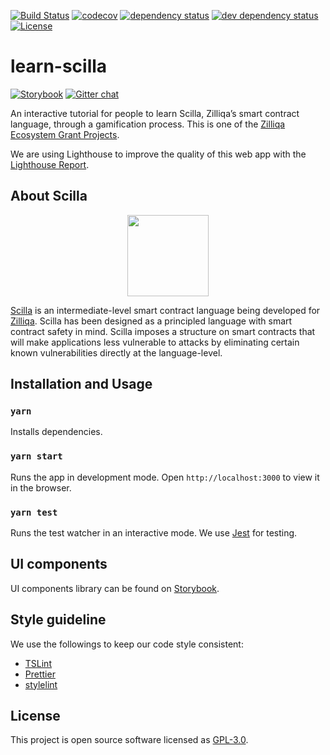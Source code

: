 [![Build Status][travis-svg]][travis-url] [![codecov][codecov-svg]][codecov-url] [![dependency status][deps-svg]][deps-url] [![dev dependency status][dev-deps-svg]][dev-deps-url] [![License][license-svg]][license-url]

# learn-scilla 
[![Storybook][storybook-svg]][storybook-url] [![Gitter chat][gitter-svg]][gitter-url]

An interactive tutorial for people to learn Scilla, Zilliqa’s smart contract language, through a gamification process. This is one of the [Zilliqa Ecosystem Grant Projects](https://blog.zilliqa.com/announcing-the-second-wave-of-zilliqa-ecosystem-grant-awardees-6e03edadcc0d). 

We are using Lighthouse to improve the quality of this web app with the [Lighthouse Report](https://lighthouse-dot-webdotdevsite.appspot.com/lh/html?url=https://learn-scilla.firebaseapp.com). 

## About Scilla

<p align="center"><img src="https://scilla.readthedocs.io/en/latest/_images/scilla-logo-color-transparent.png" align="center" width="130px" height="130px"/></p>

[Scilla](https://scilla-lang.org/) is an intermediate-level smart contract language being developed for [Zilliqa](https://zilliqa.com/). Scilla has been designed as a principled language with smart contract safety in mind. Scilla imposes a structure on smart contracts that will make applications less vulnerable to attacks by eliminating certain known vulnerabilities directly at the language-level.

## Installation and Usage

### `yarn`

Installs dependencies.

### `yarn start`

Runs the app in development mode.
Open `http://localhost:3000` to view it in the browser.

### `yarn test`

Runs the test watcher in an interactive mode.
We use [Jest](https://jestjs.io/) for testing.

## UI components

UI components library can be found on [Storybook](https://noelyoo.github.io/learn-scilla).

## Style guideline

We use the followings to keep our code style consistent:
* [TSLint](https://palantir.github.io/tslint/)
* [Prettier](https://prettier.io/)
* [stylelint](https://stylelint.io/)

## License

This project is open source software licensed as [GPL-3.0](https://github.com/noelyoo/learn-scilla/blob/develop/LICENSE).

[travis-svg]: https://travis-ci.com/noelyoo/learn-scilla.svg?branch=master
[travis-url]: https://travis-ci.com/noelyoo/learn-scilla
[codecov-svg]: https://codecov.io/gh/noelyoo/learn-scilla/branch/master/graph/badge.svg
[codecov-url]: https://codecov.io/gh/noelyoo/learn-scilla
[storybook-svg]: https://github.com/storybooks/brand/blob/master/badge/badge-storybook.svg
[storybook-url]: https://noelyoo.github.io/learn-scilla/
[deps-svg]: https://david-dm.org/noelyoo/learn-scilla/status.svg
[deps-url]: https://david-dm.org/noelyoo/learn-scilla
[dev-deps-svg]: https://david-dm.org/noelyoo/learn-scilla/dev-status.svg
[dev-deps-url]: https://david-dm.org/noelyoo/learn-scilla?type=dev
[license-svg]: https://img.shields.io/badge/License-GPLv3-blue.svg
[license-url]: https://github.com/noelyoo/learn-scilla/blob/master/LICENSE
[gitter-svg]: http://img.shields.io/badge/chat-on%20gitter-077a8f.svg
[gitter-url]: https://gitter.im/Zilliqa/SmartContract
